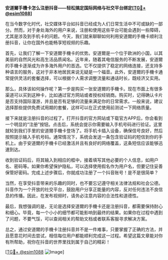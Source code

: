 **安道爾手機卡怎么注册抖音——轻松搞定国际网络与社交平台绑定[[TG💪+ @esim1088](https://t.me/s/esim1088)]**

在当今数字化时代，社交媒体平台如抖音已经成为人们日常生活中不可或缺的一部分。然而，对于身处海外的用户来说，注册和使用这些平台可能会遇到一些障碍，尤其是涉及到手机卡的问题。今天，我们就来聊聊如何利用安道爾的手機卡顺利注册抖音，让你在国外也能畅享短视频的乐趣。

首先，让我们了解一下安道爾手機卡的优势。安道爾是一个位于欧洲的小国，以其美丽的自然风光和高生活品质闻名。近年来，随着其电信服务的不断发展，安道爾的手機卡逐渐成为许多海外用户的首选。它不仅提供了稳定的网络连接，还支持多种语言的服务，这对于非本地居民来说无疑是一个福音。此外，安道爾的手機卡通常提供灵活的套餐选择，可以根据个人需求调整流量和通话时长，既经济又实用。

那么，具体该如何操作呢？第一步是购买一张安道爾的手機卡。现在市面上有很多渠道可以买到这种卡，比如通过官方网站或者授权经销商。购买时，记得确认卡片是否支持国际漫游，并且是否有足够的流量来满足你的日常需求。一般来说，建议选择那些提供免费试用期的套餐，这样可以在正式使用前测试一下网络质量。

接下来就是注册抖音的过程了。打开抖音的官方网站或下载官方APP后，你会看到一个明显的“注册”按钮。点击后，系统会提示你需要输入手机号码进行验证。这里就轮到我们手里的安道爾手機卡登场了。将手机卡插入设备，确保信号良好，然后按照提示输入手机号码。通常情况下，系统会发送一条包含验证码的短信到你的手机上。由于安道爾的手機卡已经激活并且有良好的网络覆盖，这条短信应该能够迅速到达。

收到验证码后，将其输入到相应的框中，接着填写其他必要的个人信息，如用户名、密码等。如果你希望保护隐私，可以选择使用假名作为用户名，但要记住妥善保管好密码。完成上述步骤后，你就成功注册了一个抖音账号！是不是很简单？

当然，在享受抖音带来的乐趣的同时，也不要忘记遵守相关法律法规和社会公德。抖音作为一个开放的社交平台，鼓励用户分享正能量的内容，反对任何违法不良信息的传播。因此，在发布视频时，请务必注意内容的合法性和道德性。

最后，我想强调的是，无论是选择安道爾的手機卡还是注册抖音，都需要保持耐心和细心。毕竟，每一个小小的细节都可能影响到最终的结果。如果你在过程中遇到了问题，不要气馁，可以查阅相关的帮助文档或者联系客服寻求解决方案。

总之，通过安道爾的手機卡注册抖音并不是一件难事，只要掌握了正确的方法，并且愿意花时间去尝试，相信每位用户都能顺利完成这一过程。希望这篇文章能对你有所帮助，祝你在抖音的世界里找到属于自己的精彩！

[[TG💪+ @esim1088](https://t.me/s/esim1088) ![Image](https://i.postimg.cc/4NQfJmqS/Snipaste-2025-05-13-00-14-12.png)]
